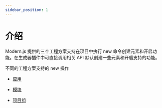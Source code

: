 ```yaml
---
sidebar_position: 1
---
```


# 介绍

Modern.js 提供的三个工程方案支持在项目中执行 new 命令创建元素和开启功能。在生成器插件中可直接调用相关 API 默认创建一些元素和开启支持的功能。

不同的工程方案支持的 new 操作

- [应用](/docs/apis/generator/config/mwa#new-%E5%91%BD%E4%BB%A4)

- [模块](/docs/apis/generator/config/module#new-命令)

- [项目组](/docs/apis/generator/config/monorepo#%E5%88%9B%E5%BB%BA%E5%AD%90%E9%A1%B9%E7%9B%AE)
